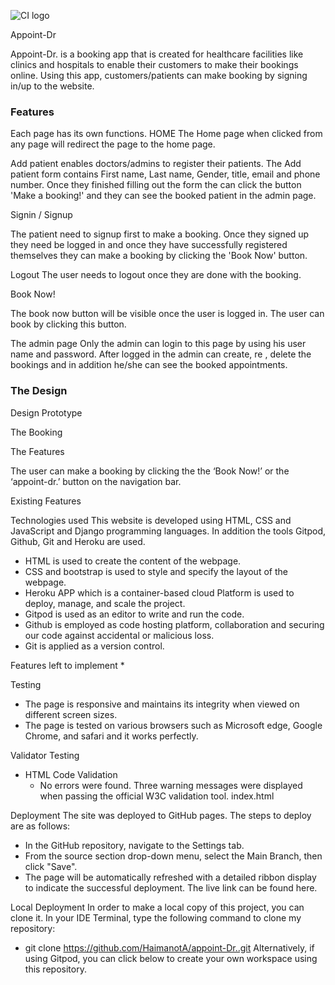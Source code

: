 ![CI logo](https://codeinstitute.s3.amazonaws.com/fullstack/ci_logo_small.png)

Appoint-Dr 

Appoint-Dr. is a booking app that is created for healthcare facilities like clinics and hospitals to enable their customers to make their bookings online. Using this app, customers/patients can make booking by signing in/up to the website.


### Features 

Each page has its own functions. 
HOME
The Home page when clicked from any page will redirect the page to the home page. 

Add patient 
enables doctors/admins to register their patients. 
The Add patient form contains First name, Last name, Gender, title, email and phone number. Once they finished filling out the form the can click the button 'Make a booking!' and they can see the booked patient in the admin page.  

Signin / Signup

The patient need to signup first to make a booking. Once they signed up they need be logged in and once they have successfully registered themselves they can make a booking by clicking the 'Book Now' button.

Logout 
The user needs to logout once they are done with the booking. 

Book Now!

The book now button will be visible once the user is logged in. The user can book by clicking this button. 

The admin page
Only the admin can login to this page by using his user name and password.
After logged in the admin can create, re , delete the bookings and in addition he/she can see the booked appointments.

### The Design 

Design Prototype 


The Booking                                                               

The Features

The user can make a booking by clicking the the ‘Book Now!’ or the ‘appoint-dr.’ button on the navigation bar. 

Existing Features

Technologies used
This website is developed using HTML, CSS and JavaScript and Django programming languages. In addition the tools Gitpod, Github, Git and Heroku are used.
* HTML is used to create the content of the webpage.
* CSS and bootstrap is used to style and specify the layout of the webpage.
* Heroku APP which is a container-based cloud Platform is used to deploy, manage, and scale the project.
* Gitpod is used as an editor to write and run the code.
* Github is employed as code hosting platform, collaboration and securing our code against accidental or malicious loss.
* Git is applied as a version control.

Features left to implement
* 

Testing
* The page is responsive and maintains its integrity when viewed on different screen sizes.
* The page is tested on various browsers such as Microsoft edge, Google Chrome, and safari and it works perfectly.

Validator Testing
* HTML Code Validation
    * No errors were found. Three warning messages were displayed when passing the official W3C validation tool. index.html

Deployment
The site was deployed to GitHub pages. The steps to deploy are as follows:
* In the GitHub repository, navigate to the Settings tab.
* From the source section drop-down menu, select the Main Branch, then click "Save".
* The page will be automatically refreshed with a detailed ribbon display to indicate the successful deployment.
The live link can be found here. 

Local Deployment
In order to make a local copy of this project, you can clone it. In your IDE Terminal, type the following command to clone my repository:
* git clone https://github.com/HaimanotA/appoint-Dr..git
Alternatively, if using Gitpod, you can click below to create your own workspace using this repository.
